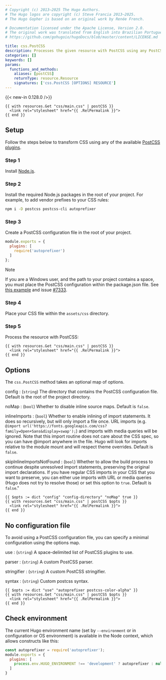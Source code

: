 ```yaml
---
# Copyright (c) 2013–2025 The Hugo Authors.
# The Hugo logos are copyright (c) Steve Francia 2013–2025.
# The Hugo Gopher is based on an original work by Renée French.

# Documentation licensed under the Apache License, Version 2.0.
# The original work was translated from English into Brazilian Portuguese.
# https://github.com/gohugoio/hugoDocs/blob/master/content/LICENSE.md

title: css.PostCSS
description: Processes the given resource with PostCSS using any PostCSS plugin.
categories: []
keywords: []
params:
  functions_and_methods:
    aliases: [postCSS]
    returnType: resource.Resource
    signatures: ['css.PostCSS [OPTIONS] RESOURCE']
---
```


{{< new-in 0.128.0 />}}

```go-html-template
{{ with resources.Get "css/main.css" | postCSS }}
  <link rel="stylesheet" href="{{ .RelPermalink }}">
{{ end }}
```

## Setup

Follow the steps below to transform CSS using any of the available [PostCSS plugins].

### Step 1

Install [Node.js].

### Step 2

Install the required Node.js packages in the root of your project. For example, to add vendor prefixes to your CSS rules:

```sh
npm i -D postcss postcss-cli autoprefixer
```

### Step 3

Create a PostCSS configuration file in the root of your project.

```js {file="postcss.config.js"}
module.exports = {
  plugins: [
    require('autoprefixer')
  ]
};
```

> [!note]
> If you are a Windows user, and the path to your project contains a space, you must place the PostCSS configuration within the package.json file. See [this example] and issue [#7333].

### Step 4

Place your CSS file within the `assets/css` directory.

### Step 5

Process the resource with PostCSS:

```go-html-template
{{ with resources.Get "css/main.css" | postCSS }}
  <link rel="stylesheet" href="{{ .RelPermalink }}">
{{ end }}
```

## Options

The `css.PostCSS` method takes an optional map of options.

config
: (`string`) The directory that contains the PostCSS configuration file. Default is the root of the project directory.

noMap
: (`bool`) Whether to disable inline source maps. Default is `false`.

inlineImports
: (`bool`) Whether to enable inlining of import statements. It does so recursively, but will only import a file once. URL imports (e.g. `@import url('https://fonts.googleapis.com/css?family=Open+Sans&display=swap');`) and imports with media queries will be ignored. Note that this import routine does not care about the CSS spec, so you can have @import anywhere in the file. Hugo will look for imports relative to the module mount and will respect theme overrides. Default is `false`.

skipInlineImportsNotFound
: (`bool`) Whether to allow the build process to continue despite unresolved import statements, preserving the original import declarations. If you have regular CSS imports in your CSS that you want to preserve, you can either use imports with URL or media queries (Hugo does not try to resolve those) or set this option to `true`. Default is `false`."

```go-html-template
{{ $opts := dict "config" "config-directory" "noMap" true }}
{{ with resources.Get "css/main.css" | postCSS $opts }}
  <link rel="stylesheet" href="{{ .RelPermalink }}">
{{ end }}
```

## No configuration file

To avoid using a PostCSS configuration file, you can specify a minimal configuration using the options map.

use
: (`string`) A space-delimited list of PostCSS plugins to use.

parser
: (`string`) A custom PostCSS parser.

stringifier
: (`string`) A custom PostCSS stringifier.

syntax
: (`string`) Custom postcss syntax.

```go-html-template
{{ $opts := dict "use" "autoprefixer postcss-color-alpha" }}
{{ with resources.Get "css/main.css" | postCSS $opts }}
  <link rel="stylesheet" href="{{ .RelPermalink }}">
{{ end }}
```

## Check environment

The current Hugo environment name (set by `--environment` or in configuration or OS environment) is available in the Node context, which allows constructs like this:

```js
const autoprefixer = require('autoprefixer');
module.exports = {
  plugins: [
    process.env.HUGO_ENVIRONMENT !== 'development' ? autoprefixer : null
  ]
}
```

[#7333]: https://github.com/gohugoio/hugo/issues/7333
[Node.js]: https://nodejs.org/en
[PostCSS plugins]: https://postcss.org/docs/postcss-plugins
[this example]: https://github.com/postcss/postcss-load-config#packagejson
